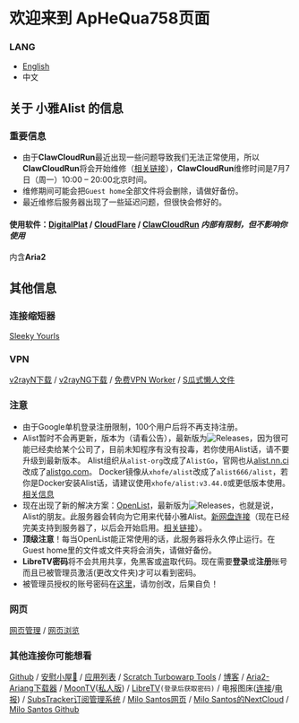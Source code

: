 # 欢迎来到 ApHeQua758页面
### LANG
- [English](/index_en.html)
- 中文
## 关于 小雅Alist 的信息
### 重要信息
- 由于**ClawCloudRun**最近出现一些问题导致我们无法正常使用，所以**ClawCloudRun**将会开始维修（[相关链接](https://question.run.claw.cloud/questions/10010000000001421)），**ClawCloudRun**维修时间是7月7日（周一）10:00 – 20:00北京时间。
- 维修期间可能会把``Guest home``全部文件将会删除，请做好备份。
- 最近维修后服务器出现了一些延迟问题，但很快会修好的。
#### 使用软件：[DigitalPlat](https://domain.digitalplat.org) / [CloudFlare](https://cloudflare.com) / [ClawCloudRun](https://run.claw.cloud) *内部有限制，但不影响你使用*
内含**Aria2**
## 其他信息
### 连接缩短器
[Sleeky Yourls](https://syourls.hsha1312.dpdns.org/)
### VPN
[v2rayN下载](https://github.com/2dust/v2rayN/releases/download/7.12.5/v2rayN-windows-64-desktop.zip) / [v2rayNG下载](https://github.com/2dust/v2rayNG/releases/download/1.10.4/v2rayNG_1.10.4_arm64-v8a.apk) / [免费VPN Worker](https://hqvpn.dpdns.org/cloudvpnpass) / [S瓜式懒人文件](https://syourls.hsha1312.dpdns.org/gr1xn1)
### 注意
- 由于Google单机登录注册限制，100个用户后将不再支持注册。
- Alist暂时不会再更新，版本为（请看公告），最新版为![Releases](https://img.shields.io/github/v/release/Xhofe/alist.svg)，因为很可能已经卖给某个公司了，目前未知程序有没有投毒，若你使用Alist话，请不要升级到最新版本。
Alist组织从``alist-org``改成了``AlistGo``，官网也从[alist.nn.ci](https://alist.nn.ci)改成了[alistgo.com](https://alistgo.com)。
Docker镜像从``xhofe/alist``改成了``alist666/alist``，若你是Docker安装Alist话，请建议使用``xhofe/alist:v3.44.0``或更低版本使用。
[相关信息](https://www.freedidi.com/19598.html)
- 现在出现了新的解决方案：[OpenList](https://docs.oplist.org)，最新版为![Releases](https://camo.githubusercontent.com/4dfd809c104f9b90e1f0db74caf25a42839fd8fcbd02444f6167011e860cbe0e/68747470733a2f2f696d672e736869656c64732e696f2f6769746875622f72656c656173652f4f70656e4c6973745465616d2f4f70656e4c697374)，也就是说，Alist的朋友。此服务器会转向为它用来代替小雅Alist。[新网盘连接](https://opls.haoqi75.qzz.io)（现在已经完美支持到服务器了，以后会开始启用。[相关链接](https://question.run.claw.cloud/questions/10010000000001316)）。
- **顶级注意**！每当OpenList能正常使用的话，此服务器将永久停止运行。在Guest home里的文件或文件夹将会消失，请做好备份。
- **LibreTV密码**将不会共用共享，免黑客或盗取代码。现在需要**登录**或**注册**账号而且已被管理员激活(更改文件夹)才可以看到密码。
- 被管理员授权的账号密码在[这里](https://alist.haoqi75.dpdns.org/Onedrive/aphequa758/PASSWORD.md)，请勿创改，后果自负！
### 网页
[网页管理](https://al.qtdt.dpdns.org/) / [网页浏览](https://web.qtdt.dpdns.org/)
### 其他连接你可能想看
[Github](https://github.com/haoqi75) / 
[安慰小屋🏡](https://anwen-anyi.github.io/) / 
[应用列表](https://page.haoqi75.ip-ddns.com/) / 
[Scratch Turbowarp Tools](https://sbwbt.haoqi75.ip-ddns.com/) / 
[博客](https://miblog.haoqi75.ip-ddns.com/) / 
[Aria2-Ariang下载器](https://aria2-ariang.haoqi75.ip-ddns.com/) / 
[MoonTV](https://mtv.haoqi75.qzz.io/)([私人版](https://mtv-p.bisebre.dpdns.org)) / 
[LibreTV](https://lt.haoqi75.dpdns.org/)``(登录后获取密码)`` / 
电报图床([连接](https://tph.haoqi75.qzz.io/)/[电报](https://t.me/hqtpho)) / 
[SubsTracker订阅管理系统](https://github.com/wangwangit/SubsTracker/tree/master) / 
[Milo Santos网页](https://milosantos.com/) / 
[Milo Santos的NextCloud](https://cloud.milosantos.com/) / 
[Milo Santos Github](https://github.com/MiloDev123)
